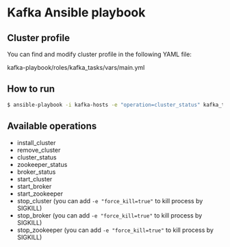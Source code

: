 # Kafka Ansible playbook

## Cluster profile

You can find and modify cluster profile in the following YAML file:

kafka-playbook/roles/kafka_tasks/vars/main.yml

## How to run

```bash
$ ansible-playbook -i kafka-hosts -e "operation=cluster_status" kafka_tasks.yml
```
## Available operations

* install_cluster
* remove_cluster
* cluster_status
* zookeeper_status
* broker_status
* start_cluster
* start_broker
* start_zookeeper
* stop_cluster (you can add ```-e "force_kill=true"``` to kill process by SIGKILL)
* stop_broker (you can add ```-e "force_kill=true"``` to kill process by SIGKILL)
* stop_zookeeper (you can add ```-e "force_kill=true"``` to kill process by SIGKILL)
